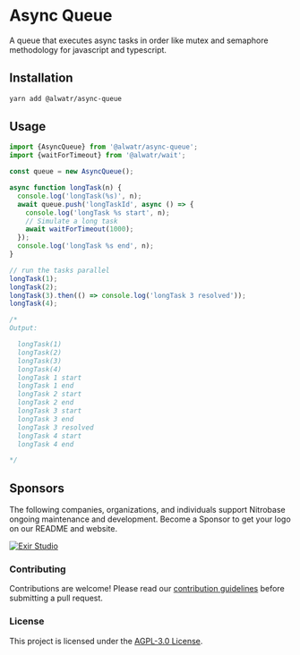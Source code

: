 # Async Queue

A queue that executes async tasks in order like mutex and semaphore methodology for javascript and typescript.

## Installation

```bash
yarn add @alwatr/async-queue
```

## Usage

```typescript
import {AsyncQueue} from '@alwatr/async-queue';
import {waitForTimeout} from '@alwatr/wait';

const queue = new AsyncQueue();

async function longTask(n) {
  console.log('longTask(%s)', n);
  await queue.push('longTaskId', async () => {
    console.log('longTask %s start', n);
    // Simulate a long task
    await waitForTimeout(1000);
  });
  console.log('longTask %s end', n);
}

// run the tasks parallel
longTask(1);
longTask(2);
longTask(3).then(() => console.log('longTask 3 resolved'));
longTask(4);

/*
Output:

  longTask(1)
  longTask(2)
  longTask(3)
  longTask(4)
  longTask 1 start
  longTask 1 end
  longTask 2 start
  longTask 2 end
  longTask 3 start
  longTask 3 end
  longTask 3 resolved
  longTask 4 start
  longTask 4 end

*/
```

## Sponsors

The following companies, organizations, and individuals support Nitrobase ongoing maintenance and development. Become a Sponsor to get your logo on our README and website.

[![Exir Studio](https://avatars.githubusercontent.com/u/181194967?s=200&v=4)](https://exirstudio.com)

### Contributing

Contributions are welcome! Please read our [contribution guidelines](https://github.com/Alwatr/.github/blob/next/CONTRIBUTING.md) before submitting a pull request.

### License

This project is licensed under the [AGPL-3.0 License](LICENSE).
